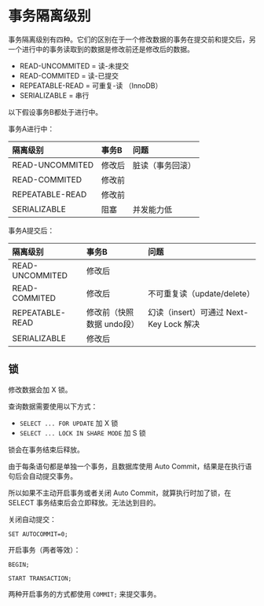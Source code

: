 # 事务隔离级别


事务隔离级别有四种。它们的区别在于一个修改数据的事务在提交前和提交后，另一个进行中的事务读取到的数据是修改前还是修改后的数据。

- READ-UNCOMMITED = 读-未提交  
- READ-COMMITED = 读-已提交
- REPEATABLE-READ = 可重复-读 （InnoDB）
- SERIALIZABLE = 串行

<!-- more -->

以下假设事务B都处于进行中。

事务A进行中：

|隔离级别|事务B|问题|
|:--|:--|:--|
|READ-UNCOMMITED|修改后|脏读（事务回滚）|
|READ-COMMITED|修改前||
|REPEATABLE-READ|修改前||
|SERIALIZABLE|阻塞|并发能力低|

事务A提交后：

|隔离级别|事务B|问题|
|:--|:--|:--|
|READ-UNCOMMITED|修改后||
|READ-COMMITED|修改后|不可重复读（update/delete）|
|REPEATABLE-READ|修改前（快照数据 undo段）|幻读（insert）可通过 Next-Key Lock 解决|
|SERIALIZABLE|修改后||

## 锁

修改数据会加 X 锁。  

查询数据需要使用以下方式：  

- `SELECT ... FOR UPDATE` 加 X 锁
- `SELECT ... LOCK IN SHARE MODE` 加 S 锁

锁会在事务结束后释放。

由于每条语句都是单独一个事务，且数据库使用 Auto Commit，结果是在执行语句后会自动提交事务。

所以如果不主动开启事务或者关闭 Auto Commit，就算执行时加了锁，在 SELECT 事务结束后会立即释放。无法达到目的。

关闭自动提交：

```mysql
SET AUTOCOMMIT=0;
```

开启事务（两者等效）：  

```mysql
BEGIN;
```

```mysql
START TRANSACTION;
```

两种开启事务的方式都使用 `COMMIT;` 来提交事务。

